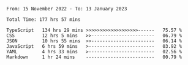 <!-- <div align="center">
  
  ![](https://raw.githubusercontent.com/iaizawa0623/github-stats/master/generated/overview.svg#gh-dark-mode-only)
  ![](https://raw.githubusercontent.com/iaizawa0623/github-stats/master/generated/overview.svg#gh-light-mode-only)
  ![](https://raw.githubusercontent.com/iaizawa0623/github-stats/master/generated/languages.svg#gh-dark-mode-only)
  ![](https://raw.githubusercontent.com/iaizawa0623/github-stats/master/generated/languages.svg#gh-light-mode-only)

</div> -->


<!--
<a href="https://github.com/anuraghazra/github-readme-stats">
  <img src="https://github-readme-stats.vercel.app/api?username=iaizawa0623&show_icons=true&count_private=true&theme=dracula&line_height=40" />
  <img src="https://github-readme-stats.vercel.app/api/top-langs/?username=iaizawa0623&count_private=true&theme=dracula" />
</a>

***
-->

<!--START_SECTION:waka-->

```text
From: 15 November 2022 - To: 13 January 2023

Total Time: 177 hrs 57 mins

TypeScript   134 hrs 29 mins >>>>>>>>>>>>>>>>>>>------   75.57 %
CSS          12 hrs 5 mins   >>-----------------------   06.79 %
JSON         10 hrs 55 mins  >>-----------------------   06.14 %
JavaScript   6 hrs 59 mins   >------------------------   03.92 %
YAML         4 hrs 33 mins   >------------------------   02.56 %
Markdown     1 hr 24 mins    -------------------------   00.79 %
```

<!--END_SECTION:waka-->
